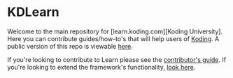 
# KDLearn

Welcome to the main repository for [learn.koding.com][Koding University]. Here you can contribute guides/how-to's that will help users of [Koding][koding]. A public version of this repo is viewable [here][learn].

If you're looking to contribute to Learn please see the [contributor's 
guide][contribute]. If you're looking to extend the framework's functionality, [look 
here][extend].




[koding]: https://koding.com
[learn]: http://learn.koding.com
[contribute]: https://github.com/koding/kdlearn/blob/master/contribute/guidelines.md
[extend]: .metalsmith/README.md
